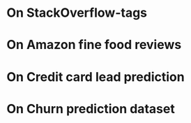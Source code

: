# On StackOverflow-tags
# On Amazon fine food reviews
# On Credit card lead prediction
# On Churn prediction dataset
